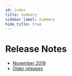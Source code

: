 ```yaml
---
id: index
title: Summary
sidebar_label: Summary
hide_title: true
---
```


# Release Notes

- [November 2019](./201911.md)
- [Older releases](./2018010801-201909.0.md)
